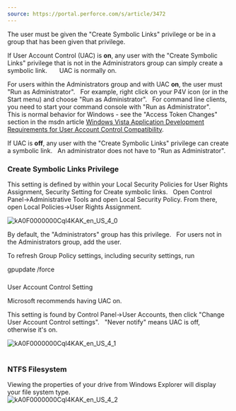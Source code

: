 ```yaml
---
source: https://portal.perforce.com/s/article/3472
---
```


The user must be given the "Create Symbolic Links" privilege or be in a group that has been given that privilege.  
  
If User Account Control (UAC) is **on**, any user with the "Create Symbolic Links" privilege that is not in the Administrators group can simply create a symbolic link.       UAC is normally on.    
  
For users within the Administrators group and with UAC **on**, the user must "Run as Administrator".   For example, right click on your P4V icon (or in the Start menu) and choose "Run as Administrator".   For command line clients, you need to start your command console with "Run as Administrator".     This is normal behavior for Windows - see the "Access Token Changes" section in the msdn article [Windows Vista Application Development Requirements for User Account Control Compatibility](http://msdn.microsoft.com/en-us/library/bb530410.aspx).  
  
If UAC is **off**, any user with the "Create Symbolic Links" privilege can create a symbolic link.   An administrator does not have to "Run as Administrator".

### Create Symbolic Links Privilege

This setting is defined by within your Local Security Policies for User Rights Assignment, Security Setting for Create symbolic links.   Open Control Panel->Administrative Tools and open Local Security Policy. From there, open Local Policies->User Rights Assignment.  
  
![kA0F0000000CqI4KAK_en_US_4_0](https://portal.perforce.com/servlet/rtaImage?eid=ka05Y000000vWUu&feoid=00N5Y00000QddaV&refid=0EM5Y000006ABpB)  
  
By default, the "Administrators" group has this privilege.   For users not in the Administrators group, add the user.  
  
To refresh Group Policy settings, including security settings, run

gpupdate /force

###   
User Account Control Setting

Microsoft recommends having UAC on.  
  
This setting is found by Control Panel->User Accounts, then click "Change User Account Control settings".   "Never notify" means UAC is off, otherwise it's on.  
  
![kA0F0000000CqI4KAK_en_US_4_1](https://portal.perforce.com/servlet/rtaImage?eid=ka05Y000000vWUu&feoid=00N5Y00000QddaV&refid=0EM5Y000006ABpA)  
 

### NTFS Filesystem

Viewing the properties of your drive from Windows Explorer will display your file system type.  
![kA0F0000000CqI4KAK_en_US_4_2](https://portal.perforce.com/servlet/rtaImage?eid=ka05Y000000vWUu&feoid=00N5Y00000QddaV&refid=0EM5Y000006ABpC)